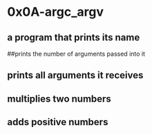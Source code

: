 # 0x0A-argc_argv
## a program that prints its name
##prints the number of arguments passed into it
## prints all arguments it receives
## multiplies two numbers
## adds positive numbers
